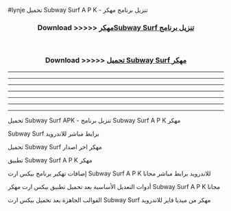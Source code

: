 #lynje تحميل Subway Surf  A P K - تنزيل برنامج مهكر



<div align="center">
<h3>Download >>>>> <a href="https://runaway1.web.app/?sq=Subway Surf ">مهكرSubway Surf  تنزيل برنامج</a></h3><br>

<h3>Download >>>>> <a href="https://runaway1.web.app/?sq=Subway Surf ">تحميل Subway Surf  مهكر</a></h3>
</div>


----------------------------------------------------------

----------------------------------------------------------

----------------------------------------------------------

----------------------------------------------------------

----------------------------------------------------------

----------------------------------------------------------

----------------------------------------------------------

تحميل Subway Surf  APK - تنزيل برنامج Subway Surf  A P K مهكر

Subway Surf  برابط مباشر للاندرويد

تحميل Subway Surf  مهكر اخر اصدار

تطبيق Subway Surf  A P K مهكر

إضافات تهكير برنامج بيكس ارت Subway Surf  A P K للاندرويد برابط مباشر مجانا

أدوات التعديل الأساسية بعد تحميل تطبيق بيكس ارت مهكر Subway Surf  A P K مجانا

القوالب الجاهزة بعد تحميل بيكس ارت Subway Surf  مهكر من ميديا فاير للاندرويد



